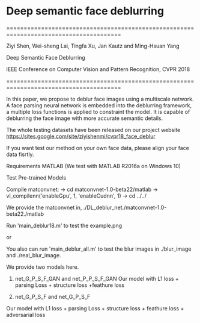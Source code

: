 # Deep semantic face deblurring
=======================================================================================

Ziyi Shen, Wei-sheng Lai, Tingfa Xu, Jan Kautz and Ming-Hsuan Yang 

Deep Semantic Face Deblurring

IEEE Conference on Computer Vision and Pattern Recognition, CVPR 2018

=======================================================================================

In this paper, we propose to deblur face images using a multiscale network. A face parsing neural network is embedded into the deblurring framework, a multiple loss functions is applied to constraint the model. It is capable of deblurring the face image with more accurate semantic details.

The whole testing datasets have been released on our project website
https://sites.google.com/site/ziyishenmi/cvpr18_face_deblur

If you want test our method on your own face data, please align your face data fisrtly.

Requirements 
MATLAB (We test with MATLAB R2016a on Windows 10)


Test Pre-trained Models

Compile matconvnet:
-> cd matconvnet-1.0-beta22/matlab
-> vl_compilenn('enableGpu', 1, 'enableCudnn', 1)
-> cd ../../

We provide the matconvnet in,
./DL_deblur_net./matconvnet-1.0-beta22./matlab


Run  'main_deblur18.m' to test the example.png

or 

You also can run 'main_deblur_all.m' to test the blur images in ./blur_image and ./real_blur_image.




We provide two models here.

1. net_G_P_S_F_GAN and net_P_P_S_F_GAN
Our model with L1 loss + parsing Loss + structure loss +feathure loss

2. net_G_P_S_F and net_G_P_S_F

Our model with L1 loss + parsing Loss + structure loss + feathure loss + adversarial loss
